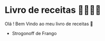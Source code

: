 # Livro de receitas :man_cook::woman_cook:

Olá ! Bem Vindo ao meu livro de receitas :wave:

- Strogonoff de Frango

